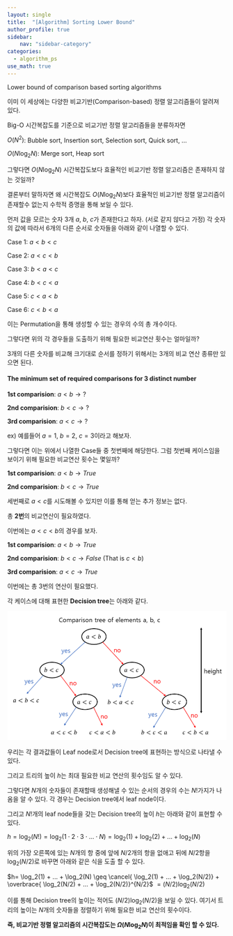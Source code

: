```yaml
---
layout: single
title:  "[Algorithm] Sorting Lower Bound"
author_profile: true
sidebar:
    nav: "sidebar-category"
categories:
  - algorithm_ps
use_math: true
---
```


Lower bound of comparison based sorting algorithms

이미 이 세상에는 다양한 비교기반(Comparison-based) 정렬 알고리즘들이 알려져 있다.

Big-O 시간복잡도를 기준으로 비교기반 정렬 알고리즘들을 분류하자면

$O(N^2)$: Bubble sort, Insertion sort, Selection sort, Quick sort, ...

$O(N\log_2N)$: Merge sort, Heap sort

그렇다면 $O(N\log_2N)$ 시간복잡도보다 효율적인 비교기반 정렬 알고리즘은 존재하지 않는 것일까?

결론부터 말하자면 왜 시간복잡도 $O(N\log_2N)$보다 효율적인 비교기반 정렬 알고리즘이 존재할수 없는지 수학적 증명을 통해 보일 수 있다.

먼저 값을 모르는 숫자 3개 $a$, $b$, $c$가 존재한다고 하자. (서로 같지 않다고 가정)
각 숫자의 값에 따라서 6개의 다른 순서로 숫자들을 아래와 같이 나열할 수 있다.

Case 1: $a < b < c$

Case 2: $a < c < b$

Case 3: $b < a < c$

Case 4: $b < c < a$

Case 5: $c < a < b$

Case 6: $c < b < a$

이는 Permutation을 통해 생성할 수 있는 경우의 수의 총 개수이다.

그렇다면 위의 각 경우들을 도출하기 위해 필요한 비교연산 횟수는 얼마일까?

3개의 다른 숫자를 비교해 크기대로 순서를 정하기 위해서는 3개의 비교 연산 종류만 있으면 된다. 

#### The minimum set of required comparisons for 3 distinct number

**1st comparision**: $a<b \rightarrow ?$

**2nd comparision**: $b<c \rightarrow ?$

**3rd comparision**: $a<c \rightarrow ?$ 

ex)
예를들어 $a=1$, $b=2$, $c=3$이라고 해보자.

그렇다면 이는 위에서 나열한 Case들 중 첫번째에 해당한다. 그럼 첫번째 케이스임을 보이기 위해 필요한 비교연산 횟수는 몇일까?

**1st comparision**: $a<b \rightarrow True$

**2nd comparision**: $b<c \rightarrow True$

세번째로 $a<c$를 시도해볼 수 있지만 이를 통해 얻는 추가 정보는 없다.

총 **2번**의 비교연산이 필요하였다.

이번에는 $a < c <b$의 경우를 보자.

**1st comparision**: $a<b \rightarrow True$

**2nd comparision**: $b<c \rightarrow False$ (That is $c<b$)

**3rd comparision**: $a<c \rightarrow True$ 

이번에는 총 3번의 연산이 필요했다.

각 케이스에 대해 표현한 **Decision tree**는 아래와 같다.

![sorting lower bound img 1](/assets/image/algorithm_ps/sorting_lower_bound/sorting_lower_bound_img_1.png)

우리는 각 결과값들이 Leaf node로서 Decision tree에 표현하는 방식으로 나타낼 수 있다. 

그리고 트리의 높이 $h$는 최대 필요한 비교 연산의 횟수임도 알 수 있다.

그렇다면 $N$개의 숫자들이 존재할때 생성해낼 수 있는 순서의 경우의 수는 $N!$가지가 나옴을 알 수 있다. 각 경우는 Decision tree에서 leaf node이다.

그리고 $N!$개의 leaf node들을 갖는 Decision tree의 높이 $h$는 아래와 같이 표현할 수 있다.

$h = \log_2({N!}) = \log_2{(1 \cdot 2 \cdot 3 \cdot ... \cdot N)} = \log_2({1}) + \log_2({2})+...+ \log_2({N})$

위의 가장 오른쪽에 있는 $N$개의 항 중에 앞에 $N/2$개의 항을 없애고 뒤에 $N/2$항을 $\log_2(N/2)$로 바꾸면 아래와 같은 식을 도출 할 수 있다.


$h= \log_2(1) + ... + \log_2(N) \geq \cancel{ \log_2(1) + ... + \log_2(N/2)} + \overbrace{ \log_2(N/2) + ... + \log_2(N/2)}^{N/2}$
$=(N/2) \log_{2}{(N/2)}$

이를 통해 Decision tree의 높이는 적어도 $(N/2)\log_2(N/2)$을 보일 수 있다. 여기서 트리의 높이는 $N$개의 숫자들을 정렬하기 위해 필요한 비교 연산의 횟수이다.

**즉, 비교기반 정렬 알고리즘의 시간복잡도는 $\Omega(N\log_2{N})$이 최적임을 확인 할 수 있다.**

